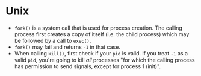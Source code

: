 # Unix

 * `fork()` is a system call that is used for process creation. The calling process first creates a copy of itself (i.e. the child process) which may be followed by a call to `exec()`.
 * `fork()` may fail and returns `-1` in that case.
 * When calling `kill()`, first check if your `pid` is valid. If you treat `-1` as a valid `pid`, you're going to kill *all* processes "for which the calling process has permission to send signals, except for process 1 (init)".
